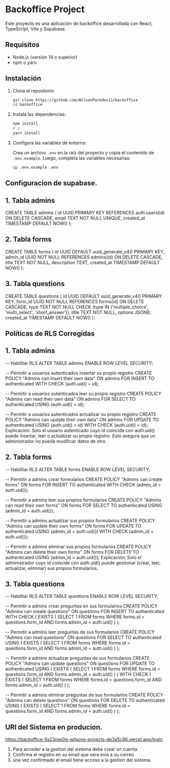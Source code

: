# Backoffice Project

Este proyecto es una aplicación de backoffice desarrollada con React, TypeScript, Vite y Supabase.

## Requisitos

- Node.js (versión 14 o superior)
- npm o yarn

## Instalación

1. Clona el repositorio:

    ```bash
    git clone https://github.com/WilsonParedes11/backoffice
    cd backoffice
    ```

2. Instala las dependencias:

    ```bash
    npm install
    # o
    yarn install
    ```

3. Configura las variables de entorno:

    Crea un archivo `.env` en la raíz del proyecto y copia el contenido de `.env.example`. Luego, completa las variables necesarias:

    ```bash
    cp .env.example .env
    ```


## Configuracion de supabase.

## 1. Tabla admins
CREATE TABLE admins (
  id UUID PRIMARY KEY REFERENCES auth.users(id) ON DELETE CASCADE,
  email TEXT NOT NULL UNIQUE,
  created_at TIMESTAMP DEFAULT NOW()
);

## 2. Tabla forms

CREATE TABLE forms (
  id UUID DEFAULT uuid_generate_v4() PRIMARY KEY,
  admin_id UUID NOT NULL REFERENCES admins(id) ON DELETE CASCADE,
  title TEXT NOT NULL,
  description TEXT,
  created_at TIMESTAMP DEFAULT NOW()
);

## 3. Tabla questions

CREATE TABLE questions (
  id UUID DEFAULT uuid_generate_v4() PRIMARY KEY,
  form_id UUID NOT NULL REFERENCES forms(id) ON DELETE CASCADE,
  type TEXT NOT NULL CHECK (type IN ('multiple_choice', 'multi_select', 'short_answer')),
  title TEXT NOT NULL,
  options JSONB,
  created_at TIMESTAMP DEFAULT NOW()
);

## Políticas de RLS Corregidas

## 1. Tabla admins

  -- Habilitar RLS
  ALTER TABLE admins ENABLE ROW LEVEL SECURITY;

  -- Permitir a usuarios autenticados insertar su propio registro
  CREATE POLICY "Admins can insert their own data"
  ON admins
  FOR INSERT
  TO authenticated
  WITH CHECK (auth.uid() = id);

  -- Permitir a usuarios autenticados leer su propio registro
  CREATE POLICY "Admins can read their own data"
  ON admins
  FOR SELECT
  TO authenticated
  USING (auth.uid() = id);

  -- Permitir a usuarios autenticados actualizar su propio registro
  CREATE POLICY "Admins can update their own data"
  ON admins
  FOR UPDATE
  TO authenticated
  USING (auth.uid() = id)
  WITH CHECK (auth.uid() = id);
  Explicación:
  Solo el usuario autenticado cuyo id coincide con auth.uid() puede insertar, leer o actualizar su propio registro.
  Esto asegura que un administrador no pueda modificar datos de otro.

## 2. Tabla forms

  -- Habilitar RLS
  ALTER TABLE forms ENABLE ROW LEVEL SECURITY;

  -- Permitir a admins crear formularios
  CREATE POLICY "Admins can create forms"
  ON forms
  FOR INSERT
  TO authenticated
  WITH CHECK (admin_id = auth.uid());

  -- Permitir a admins leer sus propios formularios
  CREATE POLICY "Admins can read their own forms"
  ON forms
  FOR SELECT
  TO authenticated
  USING (admin_id = auth.uid());

  -- Permitir a admins actualizar sus propios formularios
  CREATE POLICY "Admins can update their own forms"
  ON forms
  FOR UPDATE
  TO authenticated
  USING (admin_id = auth.uid())
  WITH CHECK (admin_id = auth.uid());

  -- Permitir a admins eliminar sus propios formularios
  CREATE POLICY "Admins can delete their own forms"
  ON forms
  FOR DELETE
  TO authenticated
  USING (admin_id = auth.uid());
  Explicación:
  Solo el administrador cuyo id coincide con auth.uid() puede gestionar (crear, leer, actualizar, eliminar) sus propios formularios.
## 3. Tabla questions

  -- Habilitar RLS
  ALTER TABLE questions ENABLE ROW LEVEL SECURITY;

  -- Permitir a admins crear preguntas en sus formularios
  CREATE POLICY "Admins can create questions"
  ON questions
  FOR INSERT
  TO authenticated
  WITH CHECK (
    EXISTS (
      SELECT 1 FROM forms 
      WHERE forms.id = questions.form_id 
      AND forms.admin_id = auth.uid()
    )
  );

  -- Permitir a admins leer preguntas de sus formularios
  CREATE POLICY "Admins can read questions"
  ON questions
  FOR SELECT
  TO authenticated
  USING (
    EXISTS (
      SELECT 1 FROM forms 
      WHERE forms.id = questions.form_id 
      AND forms.admin_id = auth.uid()
    )
  );

  -- Permitir a admins actualizar preguntas de sus formularios
  CREATE POLICY "Admins can update questions"
  ON questions
  FOR UPDATE
  TO authenticated
  USING (
    EXISTS (
      SELECT 1 FROM forms 
      WHERE forms.id = questions.form_id 
      AND forms.admin_id = auth.uid()
    )
  )
  WITH CHECK (
    EXISTS (
      SELECT 1 FROM forms 
      WHERE forms.id = questions.form_id 
      AND forms.admin_id = auth.uid()
    )
  );

  -- Permitir a admins eliminar preguntas de sus formularios
  CREATE POLICY "Admins can delete questions"
  ON questions
  FOR DELETE
  TO authenticated
  USING (
    EXISTS (
      SELECT 1 FROM forms 
      WHERE forms.id = questions.form_id 
      AND forms.admin_id = auth.uid()
    )
  );

## URl del Sistema en producion.
https://backoffice-5s23owi0g-wilsons-projects-de3a5c86.vercel.app/login

1. Para acceder a la gestion del sistema debe crear un cuenta.
2. Confirma el registro en su email que sera evia a su correo
3. una vez confirmado el email tiene acceso a la gestion del sistema.